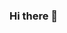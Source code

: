 ### Hi there 👋

<!--
**diegomarvid/diegomarvid** is a ✨ _special_ ✨ repository because its `README.md` (this file) appears on your GitHub profile.

[![Anurag's GitHub stats](https://github-readme-stats.vercel.app/api?username=diegomarvid)](https://github.com/anuraghazra/github-readme-stats)
